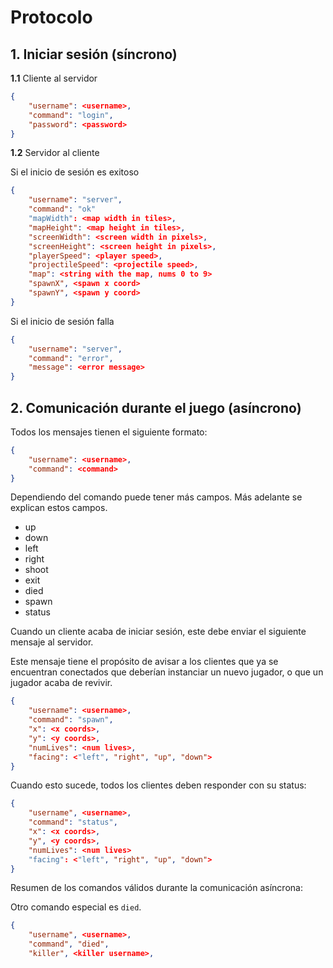 # Protocolo

## 1. Iniciar sesión (síncrono)

**1.1** Cliente al servidor

```json
{
    "username": <username>,
    "command": "login",
    "password": <password>
}
```

**1.2** Servidor al cliente

Si el inicio de sesión es exitoso

```json
{
    "username": "server",
    "command": "ok"
    "mapWidth": <map width in tiles>,
    "mapHeight": <map height in tiles>,
    "screenWidth": <screen width in pixels>,
    "screenHeight": <screen height in pixels>,
    "playerSpeed": <player speed>,
    "projectileSpeed": <projectile speed>,
    "map": <string with the map, nums 0 to 9>
    "spawnX", <spawn x coord>
    "spawnY", <spawn y coord>
}
```

Si el inicio de sesión falla

```json
{
    "username": "server",
    "command": "error",
    "message": <error message>
}
```

## 2. Comunicación durante el juego (asíncrono)

Todos los mensajes tienen el siguiente formato:

```json
{
    "username": <username>,
    "command": <command>
}
```

Dependiendo del comando puede tener más campos. Más adelante se explican estos
campos.

- up
- down
- left
- right
- shoot
- exit
- died
- spawn
- status

Cuando un cliente acaba de iniciar sesión, este debe enviar el siguiente
mensaje al servidor.

Este mensaje tiene el propósito de avisar a los clientes que ya se encuentran
conectados que deberían instanciar un nuevo jugador, o que un jugador acaba de
revivir.

```json
{
    "username": <username>,
    "command": "spawn",
    "x": <x coords>,
    "y": <y coords>,
    "numLives": <num lives>,
    "facing": <"left", "right", "up", "down">
}
```

Cuando esto sucede, todos los clientes deben responder con su status:

```json
{
    "username", <username>,
    "command": "status",
    "x": <x coords>,
    "y", <y coords>,
    "numLives": <num lives>
    "facing": <"left", "right", "up", "down">
}
```

Resumen de los comandos válidos durante la comunicación asíncrona:

Otro comando especial es `died`.

```json
{
    "username", <username>,
    "command", "died",
    "killer", <killer username>,
```
